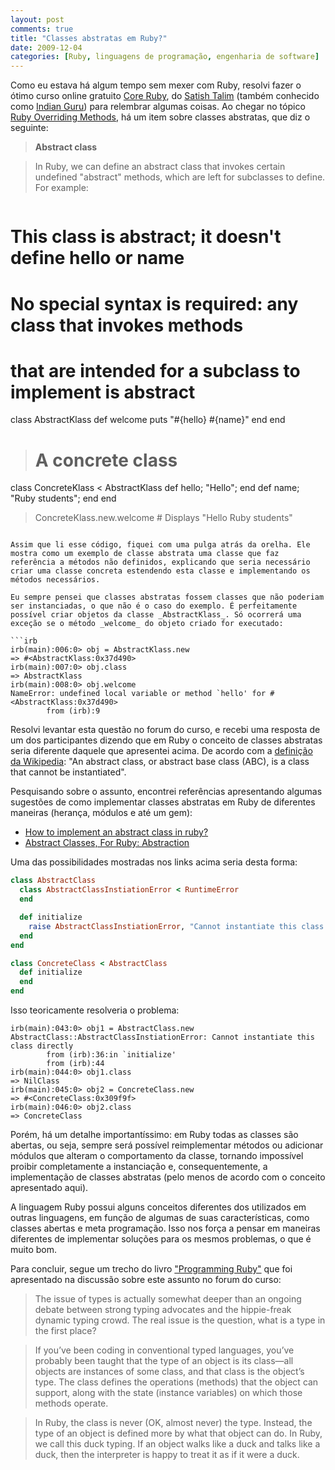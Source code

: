 ```yaml
---
layout: post
comments: true
title: "Classes abstratas em Ruby?"
date: 2009-12-04
categories: [Ruby, linguagens de programação, engenharia de software]
---
```

Como eu estava há algum tempo sem mexer com Ruby, resolvi fazer o ótimo curso online gratuito [Core Ruby](http://www.rubylearning.org/class/), do [Satish Talim](http://satishtalim.com/) (também conhecido como [Indian Guru](http://twitter.com/IndianGuru)) para relembrar algumas coisas. Ao chegar no tópico [Ruby Overriding Methods](http://rubylearning.com/satishtalim/ruby_overriding_methods.html), há um item sobre classes abstratas, que diz o seguinte:

> **Abstract class**

> In Ruby, we can define an abstract class that invokes certain undefined "abstract" methods, which are left for subclasses to define. For example:

> ``` ruby
# This class is abstract; it doesn't define hello or name
# No special syntax is required: any class that invokes methods
# that are intended for a subclass to implement is abstract
class AbstractKlass
  def welcome
    puts "#{hello} #{name}"
  end
end

> # A concrete class
class ConcreteKlass < AbstractKlass
  def hello; "Hello"; end
  def name; "Ruby students"; end
end

> ConcreteKlass.new.welcome # Displays "Hello Ruby students"
```

Assim que li esse código, fiquei com uma pulga atrás da orelha. Ele mostra como um exemplo de classe abstrata uma classe que faz referência a métodos não definidos, explicando que seria necessário criar uma classe concreta estendendo esta classe e implementando os métodos necessários.

Eu sempre pensei que classes abstratas fossem classes que não poderiam ser instanciadas, o que não é o caso do exemplo. É perfeitamente possível criar objetos da classe _AbstractKlass_. Só ocorrerá uma exceção se o método _welcome_ do objeto criado for executado:

```irb
irb(main):006:0> obj = AbstractKlass.new
=> #<AbstractKlass:0x37d490>
irb(main):007:0> obj.class
=> AbstractKlass
irb(main):008:0> obj.welcome
NameError: undefined local variable or method `hello' for #<AbstractKlass:0x37d490>
        from (irb):9
```

Resolvi levantar esta questão no forum do curso, e recebi uma resposta de um dos participantes dizendo que em Ruby o conceito de classes abstratas seria diferente daquele que apresentei acima. De acordo com a [definição da Wikipedia](http://en.wikipedia.org/wiki/Class_%28computer_science%29#Abstract_classes): "An abstract class, or abstract base class (ABC), is a class that cannot be instantiated".

Pesquisando sobre o assunto, encontrei referências apresentando algumas sugestões de como implementar classes abstratas em Ruby de diferentes maneiras (herança, módulos e até um gem):

- [How to implement an abstract class in ruby?](http://stackoverflow.com/questions/512466/how-to-implement-an-abstract-class-in-ruby)
- [Abstract Classes, For Ruby: Abstraction](http://peeja.com/journal/2009/4/12/abstract-classes-for-ruby-abstraction.html)

Uma das possibilidades mostradas nos links acima seria desta forma:

```ruby
class AbstractClass
  class AbstractClassInstiationError < RuntimeError
  end

  def initialize
    raise AbstractClassInstiationError, "Cannot instantiate this class directly"
  end
end

class ConcreteClass < AbstractClass
  def initialize
  end
end
```

Isso teoricamente resolveria o problema:

```irb
irb(main):043:0> obj1 = AbstractClass.new
AbstractClass::AbstractClassInstiationError: Cannot instantiate this class directly
        from (irb):36:in `initialize'
        from (irb):44
irb(main):044:0> obj1.class
=> NilClass
irb(main):045:0> obj2 = ConcreteClass.new
=> #<ConcreteClass:0x309f9f>
irb(main):046:0> obj2.class
=> ConcreteClass
```

Porém, há um detalhe importantíssimo: em Ruby todas as classes são abertas, ou seja, sempre será possível reimplementar métodos ou adicionar módulos que alteram o comportamento da classe, tornando impossível proibir completamente a instanciação e, consequentemente, a implementação de classes abstratas (pelo menos de acordo com o conceito apresentado aqui).

A linguagem Ruby possui alguns conceitos diferentes dos utilizados em outras linguagens, em função de algumas de suas características, como classes abertas e meta programação. Isso nos força a pensar em maneiras diferentes de implementar soluções para os mesmos problemas, o que é muito bom.

Para concluir, segue um trecho do livro ["Programming Ruby"](http://www.amazon.com/Programming-Ruby-Pragmatic-Programmers-Second/dp/0974514055/ref=sr_1_2?ie=UTF8&amp;s=books&amp;qid=1260179532&amp;sr=8-2) que foi apresentado na discussão sobre este assunto no forum do curso:

> The issue of types is actually somewhat deeper than an ongoing debate between strong typing advocates and the hippie-freak dynamic typing crowd. The real issue is the question, what is a type in the first place?

> If you’ve been coding in conventional typed languages, you’ve probably been taught that the type of an object is its class—all objects are instances of some class, and that class is the object’s type. The class defines the operations (methods) that the object can support, along with the state (instance variables) on which those methods operate.

> In Ruby, the class is never (OK, almost never) the type. Instead, the type of an object is defined more by what that object can do. In Ruby, we call this duck typing. If an object walks like a duck and talks like a duck, then the interpreter is happy to treat it as if it were a duck.
